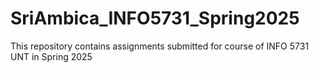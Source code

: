 # SriAmbica_INFO5731_Spring2025
This repository contains assignments submitted for course of INFO 5731 UNT in Spring 2025
